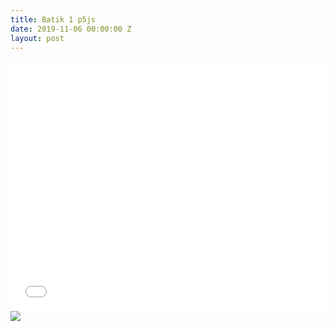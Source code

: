 ```yaml
---
title: Batik 1 p5js
date: 2019-11-06 00:00:00 Z
layout: post
---
```


<iframe width="100%" height="400" src="{{site.url}}/blog/assets/em/sketch_3/index.html" frameborder="0">
</iframe>

<img src="{{relativeurl}}/blog/assets/em/sketch_3/3cc8d61f56c10b446037c2e116e01174.jpg">
